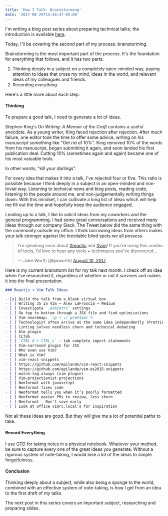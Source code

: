 ```yaml
---
title: 'How I Talk: Brainstorming'
date: '2017-08-29T14:44:47-05:00'
---
```


I'm writing a blog post series about preparing technical talks; the
introduction is available [here](/how-i-talk).

Today, I'll be covering the second part of my process: brainstorming.

Brainstorming is the most important part of the process. It's the foundation for everything
that follows, and it has two parts:

1. Thinking deeply in a subject on a completely open-minded way, paying attention to ideas that cross
my mind, ideas in the world, and relevant ideas of my colleagues and friends.
1. Recording *everything*.

Here's a little more about each step.

#### Thinking

To prepare a good talk, I need to generate a lot of ideas.

Stephen King's *On Writing: A Memoir of the Craft* contains a useful anecdote. As a young writer, King
faced rejection after rejection. After much failure, one editor took the
time to offer some advice, writing on his manuscript something like "Get rid of
10%". King removed 10% of the words from his manuscript, began submitting it
again, and soon landed his first publication deal. Cutting 10% (sometimes again
and again) became one of his most valuable tools.

In other words, "kill your darlings".

For every idea that makes it into a talk, I've rejected four or five.  This
ratio is possible because I think deeply in a subject in an open-minded and
non-trivial way. Listening to technical news and blog posts, reading code,
listening to the people around me, and non-judgementally writing things down.
With this mindset, I can cultivate a long list of ideas which will help me fill
out the time and hopefully keep the audience engaged.

Leading up to a talk, I like to solicit ideas from my coworkers and the general programming. I had some great conversations and received many ideas through our company Slack. The Tweet below did the same thing with the community outside my office. I think borrowing ideas from others makes your talk stronger against the inevitable blind spots we all possess.

<blockquote class="twitter-tweet" data-lang="en"><p lang="en" dir="ltr">I&#39;m speaking soon about <a href="https://twitter.com/hashtag/reactjs?src=hash">#reactjs</a> and <a href="https://twitter.com/hashtag/vim?src=hash">#vim</a>! If you&#39;re using this combo of tools, I&#39;d love to hear any tools + techniques you&#39;ve discovered...</p>&mdash; Jake Worth (@jwworth) <a href="https://twitter.com/jwworth/status/895640143528439812">August 10, 2017</a></blockquote>
<script async src="//platform.twitter.com/widgets.js" charset="utf-8"></script>

Here is my current brainstorm list for my talk next month. I check off an idea
when I've researched it, regardless of whether or not it survives and makes it 
into the final presentation.

```markdown
### Reactjs + Vim Talk Ideas

- [x] Build the talk from a blank virtual box
- [ ] Writing JS in Vim – Alex LaFroscia – Medium
- [ ] Investigate `.eshintrc` settings
- [ ] Go top to bottom through a JSX file and find optimizations
- [ ] Vim nnoremap: `\p — :! prettier %`
- [ ] Technologist often arrive at the same idea independently (PrettierJS)
- [ ] Linting solves needless churn and technical debating
- [ ] Ale plugin
- [ ] CLTab
- [ ] `CTRL X + CTRL L` - tab complete import statements
- [ ] Vim-surround plugin for JSX
- [ ] Who even use Vim?
- [ ] What is Vim?
- [ ] vim-react-snippets
- [ ] https://github.com/epilande/vim-react-snippets
- [ ] https://github.com/epilande/vim-es2015-snippets
- [ ] match-tag-always (vim plugin)
- [ ] Vim-projectionist projections
- [ ] Neoformat with javascript
- [ ] Neoformat fixes code
- [ ] Neoformat tells you when it’s poorly formatted
- [ ] Neoformat easier PRs to review, less churn
- [ ] Neoformat - Don’t save early
- [ ] Look at office vimrc.local's for inspiration
```

Not all these ideas are good. But they will give me a lot of potential paths to take.

#### Record Everything

I use [GTD](http://gettingthingsdone.com/) for taking notes in a physical
notebook. Whatever your method, be sure to capture every one of the great ideas
you generate. Without a rigorous system of note-taking, I would lose a lot of
the ideas to simple forgetfulness.

#### Conclusion

Thinking deeply about a subject, while also being a sponge to the world,
combined with an effective system of note-taking, is how I get from an idea to
the first draft of my talks.

The next post in this series covers an important subject, researching and preparing slides.